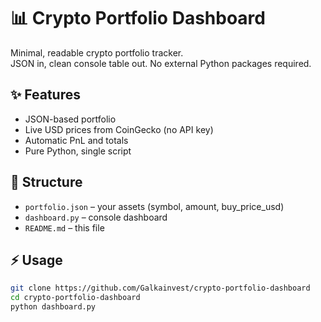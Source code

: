 # 📊 Crypto Portfolio Dashboard

Minimal, readable crypto portfolio tracker.  
JSON in, clean console table out. No external Python packages required.
## ✨ Features
- JSON-based portfolio
- Live USD prices from CoinGecko (no API key)
- Automatic PnL and totals
- Pure Python, single script
## 📂 Structure
- `portfolio.json` – your assets (symbol, amount, buy_price_usd)
- `dashboard.py` – console dashboard
- `README.md` – this file
## ⚡ Usage
```bash
git clone https://github.com/Galkainvest/crypto-portfolio-dashboard
cd crypto-portfolio-dashboard
python dashboard.py

